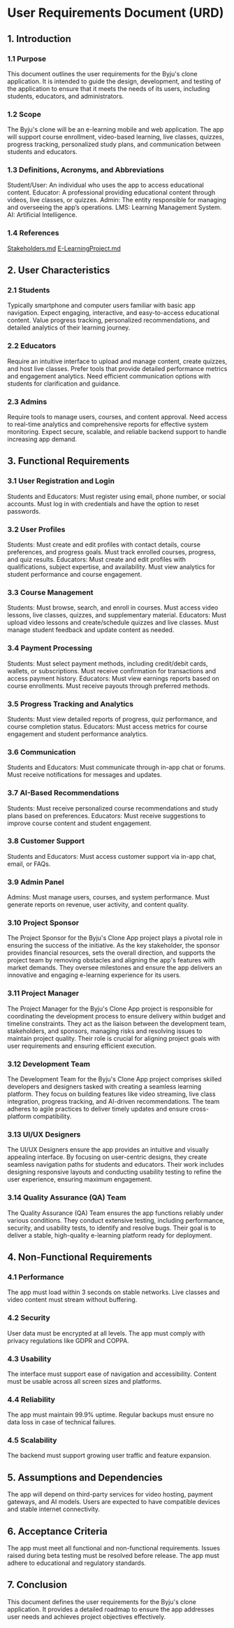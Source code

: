 # User Requirements Document (URD)
## 1. Introduction
### 1.1 Purpose
This document outlines the user requirements for the Byju's clone application. It is intended to guide the design, development, and testing of the application to ensure that it meets the needs of its users, including students, educators, and administrators.

### 1.2 Scope
The Byju's clone will be an e-learning mobile and web application. The app will support course enrollment, video-based learning, live classes, quizzes, progress tracking, personalized study plans, and communication between students and educators.

### 1.3 Definitions, Acronyms, and Abbreviations

Student/User: An individual who uses the app to access educational content.
Educator: A professional providing educational content through videos, live classes, or quizzes.
Admin: The entity responsible for managing and overseeing the app’s operations.
LMS: Learning Management System.
AI: Artificial Intelligence.
### 1.4 References

[Stakeholders.md](https://github.com/IIITLucknowSWEngg/CSAICSBTeam021/edit/main/Stakeholders.md)
[E-LearningProject.md](https://github.com/IIITLucknowSWEngg/CSAICSBTeam021/edit/main/Project.md)

## 2. User Characteristics
### 2.1 Students

Typically smartphone and computer users familiar with basic app navigation.
Expect engaging, interactive, and easy-to-access educational content.
Value progress tracking, personalized recommendations, and detailed analytics of their learning journey.
### 2.2 Educators

Require an intuitive interface to upload and manage content, create quizzes, and host live classes.
Prefer tools that provide detailed performance metrics and engagement analytics.
Need efficient communication options with students for clarification and guidance.
### 2.3 Admins

Require tools to manage users, courses, and content approval.
Need access to real-time analytics and comprehensive reports for effective system monitoring.
Expect secure, scalable, and reliable backend support to handle increasing app demand.
## 3. Functional Requirements
### 3.1 User Registration and Login

Students and Educators:
Must register using email, phone number, or social accounts.
Must log in with credentials and have the option to reset passwords.
### 3.2 User Profiles

Students:
Must create and edit profiles with contact details, course preferences, and progress goals.
Must track enrolled courses, progress, and quiz results.
Educators:
Must create and edit profiles with qualifications, subject expertise, and availability.
Must view analytics for student performance and course engagement.
### 3.3 Course Management

Students:
Must browse, search, and enroll in courses.
Must access video lessons, live classes, quizzes, and supplementary material.
Educators:
Must upload video lessons and create/schedule quizzes and live classes.
Must manage student feedback and update content as needed.
### 3.4 Payment Processing

Students:
Must select payment methods, including credit/debit cards, wallets, or subscriptions.
Must receive confirmation for transactions and access payment history.
Educators:
Must view earnings reports based on course enrollments.
Must receive payouts through preferred methods.
### 3.5 Progress Tracking and Analytics

Students:
Must view detailed reports of progress, quiz performance, and course completion status.
Educators:
Must access metrics for course engagement and student performance analytics.
### 3.6 Communication

Students and Educators:
Must communicate through in-app chat or forums.
Must receive notifications for messages and updates.
### 3.7 AI-Based Recommendations

Students:
Must receive personalized course recommendations and study plans based on preferences.
Educators:
Must receive suggestions to improve course content and student engagement.
### 3.8 Customer Support

Students and Educators:
Must access customer support via in-app chat, email, or FAQs.
### 3.9 Admin Panel

Admins:
Must manage users, courses, and system performance.
Must generate reports on revenue, user activity, and content quality.
### 3.10 Project Sponsor
The Project Sponsor for the Byju's Clone App project plays a pivotal role in ensuring the success of the initiative. As the key stakeholder, the sponsor provides financial resources, sets the overall direction, and supports the project team by removing obstacles and aligning the app's features with market demands. They oversee milestones and ensure the app delivers an innovative and engaging e-learning experience for its users.

### 3.11 Project Manager
The Project Manager for the Byju's Clone App project is responsible for coordinating the development process to ensure delivery within budget and timeline constraints. They act as the liaison between the development team, stakeholders, and sponsors, managing risks and resolving issues to maintain project quality. Their role is crucial for aligning project goals with user requirements and ensuring efficient execution.

### 3.12 Development Team
The Development Team for the Byju's Clone App project comprises skilled developers and designers tasked with creating a seamless learning platform. They focus on building features like video streaming, live class integration, progress tracking, and AI-driven recommendations. The team adheres to agile practices to deliver timely updates and ensure cross-platform compatibility.

### 3.13 UI/UX Designers
The UI/UX Designers ensure the app provides an intuitive and visually appealing interface. By focusing on user-centric designs, they create seamless navigation paths for students and educators. Their work includes designing responsive layouts and conducting usability testing to refine the user experience, ensuring maximum engagement.

### 3.14 Quality Assurance (QA) Team
The Quality Assurance (QA) Team ensures the app functions reliably under various conditions. They conduct extensive testing, including performance, security, and usability tests, to identify and resolve bugs. Their goal is to deliver a stable, high-quality e-learning platform ready for deployment.

## 4. Non-Functional Requirements
### 4.1 Performance

The app must load within 3 seconds on stable networks.
Live classes and video content must stream without buffering.
### 4.2 Security

User data must be encrypted at all levels.
The app must comply with privacy regulations like GDPR and COPPA.
### 4.3 Usability

The interface must support ease of navigation and accessibility.
Content must be usable across all screen sizes and platforms.
### 4.4 Reliability

The app must maintain 99.9% uptime.
Regular backups must ensure no data loss in case of technical failures.
### 4.5 Scalability

The backend must support growing user traffic and feature expansion.
## 5. Assumptions and Dependencies
The app will depend on third-party services for video hosting, payment gateways, and AI models.
Users are expected to have compatible devices and stable internet connectivity.
## 6. Acceptance Criteria
The app must meet all functional and non-functional requirements.
Issues raised during beta testing must be resolved before release.
The app must adhere to educational and regulatory standards.
## 7. Conclusion
This document defines the user requirements for the Byju's clone application. It provides a detailed roadmap to ensure the app addresses user needs and achieves project objectives effectively.
